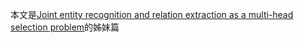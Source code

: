 本文是[Joint entity recognition and relation extraction as a multi-head selection problem](https://github.com/GoodDayUp/Paper/tree/master/Joint%20entity%20recognition%20and%20relation%20extraction%20as%20a%20multi-head%20selection%20problem)的姊妹篇
